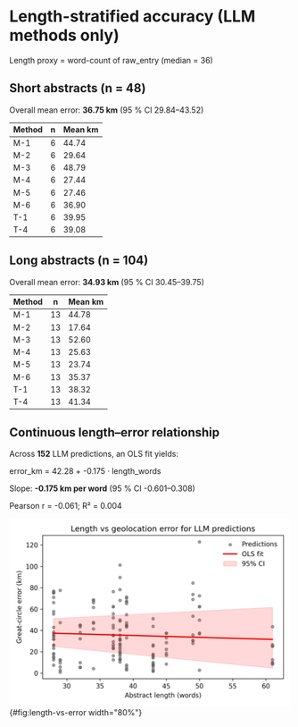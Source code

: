 # Length-stratified accuracy (LLM methods only)
Length proxy = word-count of raw_entry (median = 36)

## Short abstracts (n = 48)
Overall mean error: **36.75 km**  (95 % CI 29.84–43.52)

| Method | n | Mean km |
|---|---|---|
| M-1 | 6 | 44.74 |
| M-2 | 6 | 29.64 |
| M-3 | 6 | 48.79 |
| M-4 | 6 | 27.44 |
| M-5 | 6 | 27.46 |
| M-6 | 6 | 36.90 |
| T-1 | 6 | 39.95 |
| T-4 | 6 | 39.08 |

## Long abstracts (n = 104)
Overall mean error: **34.93 km**  (95 % CI 30.45–39.75)

| Method | n | Mean km |
|---|---|---|
| M-1 | 13 | 44.78 |
| M-2 | 13 | 17.64 |
| M-3 | 13 | 52.60 |
| M-4 | 13 | 25.63 |
| M-5 | 13 | 23.74 |
| M-6 | 13 | 35.37 |
| T-1 | 13 | 38.32 |
| T-4 | 13 | 41.34 |

## Continuous length–error relationship
Across **152** LLM predictions, an OLS fit yields:

error_km = 42.28  +  -0.175 · length_words

Slope: **-0.175 km per word**  (95 % CI -0.601–0.308)

Pearson r = -0.061;  R² = 0.004

![Length vs Error](../figures/length_vs_error.png){#fig:length-vs-error width="80%"}
